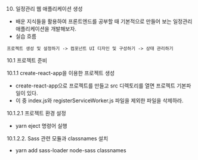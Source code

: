 10. 일정관리 웹 애플리케이션 생성

- 배운 지식들을 활용하여 프론트엔드를 공부할 때 기본적으로 만들어 보는 일정관리 애플리케이션을 개발해보자.
- 실습 흐름
```
프로젝트 생성 및 설정하기 -> 컴포넌트 UI 디자인 및 구성하기 -> 상태 관리하기
```

10.1 프로젝트 준비

10.1.1 create-react-app을 이용한 프로젝트 생성

- create-react-app으로 프로젝트를 만들고 src 디렉토리를 열면 프로젝트 기본파일이 있다.
- 이 중 index.js와 registerServiceWorker.js 파일을 제외한 파일을 삭제하라.

10.1.2.1 프로젝트 환경 설정

- yarn eject 명령어 실행

10.1.2.2. Sass 관련 모듈과 classnames 설치

- yarn add sass-loader node-sass classnames


